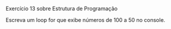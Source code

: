 Exercício 13 sobre Estrutura de Programação

Escreva um loop for que exibe números de 100 a 50 no console.
